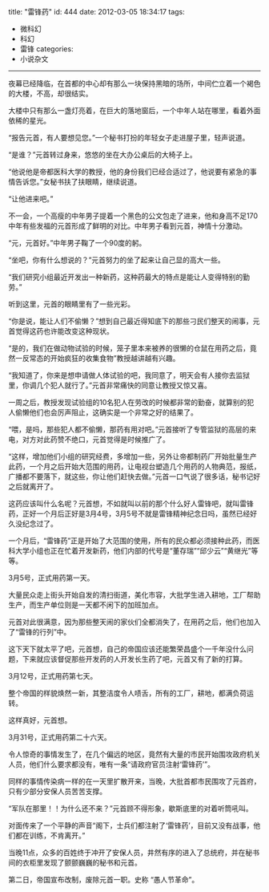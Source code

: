 title: "雷锋药"
id: 444
date: 2012-03-05 18:34:17
tags: 
- 微科幻
- 科幻
- 雷锋
categories: 
- 小说杂文
---

夜幕已经降临，在首都的中心却有那么一块保持黑暗的场所，中间伫立着一个褐色的大楼，不高，却很结实。

大楼中只有那么一盏灯亮着，在巨大的落地窗后，一个中年人站在哪里，看着外面依稀的星光。<!--more-->

&ldquo;报告元首，有人要想见您。&rdquo;一个秘书打扮的年轻女子走进屋子里，轻声说道。

&ldquo;是谁？&rdquo;元首转过身来，悠悠的坐在大办公桌后的大椅子上。

&ldquo;他说他是帝都医科大学的教授，他的身份我们已经合适过了，他说要有紧急的事情告诉您。&rdquo;女秘书扶了扶眼睛，继续说道。

&ldquo;让他进来吧。&rdquo;

不一会，一个高瘦的中年男子提着一个黑色的公文包走了进来，他和身高不足170中年有些发福的元首形成了鲜明的对比。中年男子看到元首，神情十分激动。

&ldquo;元，元首好。&rdquo;中年男子鞠了一个90度的躬。

&ldquo;坐吧，你有什么想说的？&rdquo;元首努力的坐了起来让自己显的高大一些。

&ldquo;我们研究小组最近开发出一种新药，这种药最大的特点是能让人变得特别的勤劳。&rdquo;

听到这里，元首的眼睛里有了一些光彩。

&ldquo;你是说，能让人们不偷懒？&rdquo;想到自己最近得知底下的那些刁民们整天的闹事，元首觉得这药也许能改变这种现状。

&ldquo;是的，我们在做动物试验的时候，笼子里本来被养的很懒的仓鼠在用药之后，竟然一反常态的开始疯狂的收集食物&rdquo;教授越讲越有兴趣。

&ldquo;我知道了，你来是想申请做人体试验的吧，我同意了，明天会有人接你去监狱里，你调几个犯人就行了。&rdquo;元首非常痛快的同意让教授又惊又喜。

一周之后，教授发现试验组的10名犯人在劳改的时候都非常的勤奋，就算别的犯人偷懒他们也会厉声阻止，这确实是一个非常之好的结果了。

&ldquo;喂，是吗，那些犯人都不偷懒，那药有用对吧。&rdquo;元首接听了专管监狱的高层的来电，对方对此药赞不绝口，元首觉得是时候推广了。

&ldquo;这样，增加他们小组的研究经费，多增加一些，另外让帝都制药厂开始批量生产此药，一个月之后开始大范围的用药，让电视台塑造几个用药的人物典范，报纸，广播都不要落下，就这些，你让他们赶快去做。&rdquo;元首一口气说了很多话，秘书记好之后就离开了。

这药应该叫什么名呢？元首想，不如就叫以前的那个什么好人雷锋吧，就叫雷锋药，正好一个月后正好是3月4号，3月5号不就是雷锋精神纪念日吗，虽然已经好久没纪念过了。

一个月后，&ldquo;雷锋药&rdquo;正是开始了大范围的使用，所有的民众都必须接种此药，而医科大学小组也正在忙着开发新药，他们内部的代号是&ldquo;董存瑞&rdquo;&ldquo;邱少云&rdquo;&ldquo;黄继光&rdquo;等等。

3月5号，正式用药第一天。

大量民众走上街头开始自发的清扫街道，美化市容，大批学生进入耕地，工厂帮助生产，而生产单位则是一天都不闲下的加班加点。

元首对此很满意，因为那些整天闹的家伙们全都消失了，在用药之后，他们也加入了&ldquo;雷锋的行列&rdquo;中。

这下天下就太平了吧，元首想，自己的帝国应该还能繁荣昌盛个一千年没什么问题，下来就应该督促那些开发药的人开发长生药了吧，元首又有了新的打算。

3月12号，正式用药第七天。

整个帝国的样貌焕然一新，其整洁度令人啧舌，所有的工厂，耕地，都满负荷运转。

这样真好，元首想。

3月31号，正式用药第二十六天。

令人惊奇的事情发生了，在几个偏远的地区，竟然有大量的市民开始围攻政府机关人员，他们什么要求都没有，唯有一条&ldquo;请政府官员注射&lsquo;雷锋药&rsquo;&rdquo;。

同样的事情传染病一样的在一天里扩散开来，当晚，大批首都市民围攻了元首府，只有少部分安保人员苦苦支撑。

&ldquo;军队在那里！！为什么还不来？&rdquo;元首顾不得形象，歇斯底里的对着听筒吼叫。

对面传来了一个平静的声音&ldquo;阁下，士兵们都注射了&lsquo;雷锋药&rsquo;，目前又没有战事，他们都在训练，不肯离开。&rdquo;

当晚11点，众多的百姓终于冲开了安保人员，井然有序的进入了总统府，并在秘书间的衣柜里发现了颤颤巍巍的秘书和元首。

第二日，帝国宣布改制，废除元首一职。史称 &ldquo;愚人节革命&rdquo;。